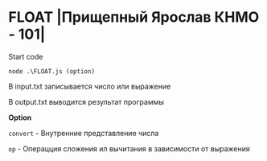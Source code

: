 # FLOAT |Прищепный Ярослав КНМО - 101|


Start code 
```
node .\FLOAT.js (option)
```

В input.txt записывается число или выражение

В output.txt выводится результат программы


**Option**

``` convert ``` - Внутренние представление числа

``` op ``` - Операцция сложения ил вычитания в зависимости от выражения
